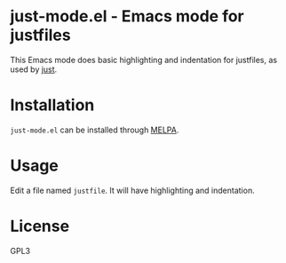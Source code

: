 # just-mode.el - Emacs mode for justfiles

This Emacs mode does basic highlighting and indentation for justfiles, as used
by [just](https://github.com/casey/just).

# Installation

`just-mode.el` can be installed through [MELPA](https://melpa.org/).

# Usage

Edit a file named `justfile`. It will have highlighting and indentation.

# License

GPL3
